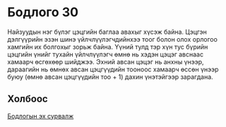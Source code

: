 # Бодлого 30
Найзуудын нэг бүлэг цэцгийн баглаа авахыг хүсэж байна. Цэцгэн дэлгүүрийн эзэн шинэ үйлчлүүлэгчдийнхээ тоог болон олох орлогоо хамгийн их болгохыг зорьж байна. Үүний тулд тэр хүн тус бүрийн цэцгийн үнийг тухайн үйлчлүүлэгч өмнө нь хэдэн цэцэг авснаас хамаарч өсгөхөөр шийджээ. Эхний авсан цэцэг нь анхны үнээр, дараагийн нь өмнөх авсан цэцгүүдийн тооноос хамаарч өссөн үнээр буюу (өмнө авсан цэцгүүдийн тоо + 1) дахин үнэтэйгээр зарагдана.

## Холбоос
[Бодлогын эх сурвалж](https://www.hackerrank.com/challenges/greedy-florist/problem?isFullScreen=true)